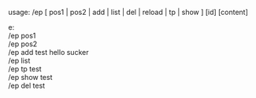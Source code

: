 usage: /ep [ pos1 | pos2 | add | list | del | reload | tp | show ] [id] [content]
  
e:   
/ep pos1  
/ep pos2  
/ep add test hello sucker  
/ep list  
/ep tp test  
/ep show test  
/ep del test
